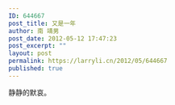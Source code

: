 ```yaml
---
ID: 644667
post_title: 又是一年
author: 南 靖男
post_date: 2012-05-12 17:47:23
post_excerpt: ""
layout: post
permalink: https://larryli.cn/2012/05/644667
published: true
---
```

静静的默哀。